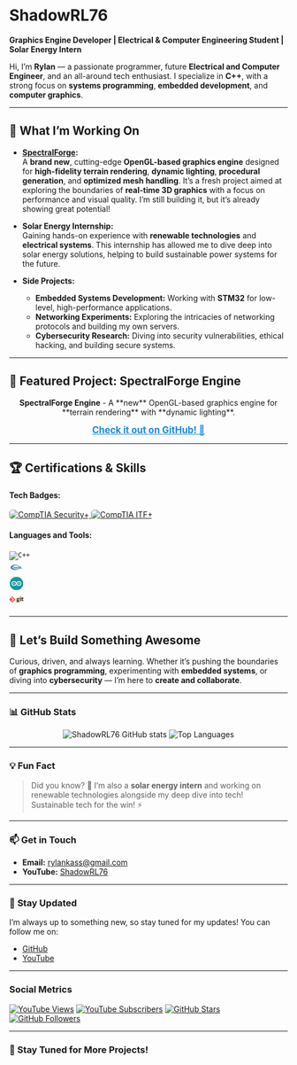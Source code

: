 # **ShadowRL76**

**Graphics Engine Developer | Electrical & Computer Engineering Student | Solar Energy Intern**

Hi, I’m **Rylan** — a passionate programmer, future **Electrical and Computer Engineer**, and an all-around tech enthusiast. I specialize in **C++**, with a strong focus on **systems programming**, **embedded development**, and **computer graphics**.

---

## 🚀 **What I’m Working On**
- **[SpectralForge](https://github.com/ShadowRL76/SpectralForge):**  
   A **brand new**, cutting-edge **OpenGL-based graphics engine** designed for **high-fidelity terrain rendering**, **dynamic lighting**, **procedural generation**, and **optimized mesh handling**. It’s a fresh project aimed at exploring the boundaries of **real-time 3D graphics** with a focus on performance and visual quality. I’m still building it, but it’s already showing great potential!
  
- **Solar Energy Internship:**  
   Gaining hands-on experience with **renewable technologies** and **electrical systems**. This internship has allowed me to dive deep into solar energy solutions, helping to build sustainable power systems for the future.
  
- **Side Projects:**  
   - **Embedded Systems Development:** Working with **STM32** for low-level, high-performance applications.
   - **Networking Experiments:** Exploring the intricacies of networking protocols and building my own servers.
   - **Cybersecurity Research:** Diving into security vulnerabilities, ethical hacking, and building secure systems.

---

## 🌟 **Featured Project: SpectralForge Engine**

<p align="center">
  <b>SpectralForge Engine</b> - A **new** OpenGL-based graphics engine for **terrain rendering** with **dynamic lighting**.
</p>
<p align="center">
  <a href="https://github.com/ShadowRL76/SpectralForge" style="font-size: 1.2em; color: #1c8adb; font-weight: bold;">Check it out on GitHub! 🚀</a>
</p>

---

## 🏆 **Certifications & Skills**

#### **Tech Badges:**
<p>
  <a href="https://www.comptia.org/certifications/security">
    <img src="https://img.shields.io/badge/CompTIA-Security%2B-brightgreen?style=for-the-badge&logo=comptia" alt="CompTIA Security+" style="border-radius: 5px;"/>
  </a>
  <a href="https://www.comptia.org/certifications/it-fundamentals">
    <img src="https://img.shields.io/badge/CompTIA-ITF%2B-blue?style=for-the-badge&logo=comptia" alt="CompTIA ITF+" style="border-radius: 5px;"/>
  </a>
</p>

#### **Languages and Tools:**
<code><img src="https://raw.githubusercontent.com/github/explore/master/topics/cplusplus/cplusplus.png" width="26" title="C++" style="margin-right: 10px;" /> <img src="https://raw.githubusercontent.com/github/explore/master/topics/opengl/opengl.png" width="26" title="OpenGL" style="margin-right: 10px;" /> <img src="https://raw.githubusercontent.com/github/explore/master/topics/arduino/arduino.png" width="26" title="Arduino" style="margin-right: 10px;" /> <img src="https://raw.githubusercontent.com/github/explore/master/topics/git/git.png" width="26" title="Git" style="margin-right: 10px;" /></code>

---

## 🤝 **Let’s Build Something Awesome**

Curious, driven, and always learning. Whether it’s pushing the boundaries of **graphics programming**, experimenting with **embedded systems**, or diving into **cybersecurity** — I’m here to **create and collaborate**.

---

### 📊 **GitHub Stats**

<p align="center">
   <img src="https://github-readme-stats.vercel.app/api?username=ShadowRL76&show_icons=true&theme=gruvbox" alt="ShadowRL76 GitHub stats" width="400"/>
   <img src="https://github-readme-stats.vercel.app/api/top-langs/?username=ShadowRL76&layout=compact&theme=dark" alt="Top Languages" width="400"/>
</p>

---

### 💡 **Fun Fact**
> Did you know? 🌱 I’m also a **solar energy intern** and working on renewable technologies alongside my deep dive into tech! Sustainable tech for the win! ⚡

---

### 📫 **Get in Touch**
- **Email:** rylankass@gmail.com
- **YouTube:** [ShadowRL76](https://www.youtube.com/channel/UCetCzxQEy0gsbkWNrjp3VRA)

---

### 🚀 **Stay Updated**

I’m always up to something new, so stay tuned for my updates! You can follow me on:

- [GitHub](https://github.com/ShadowRL76)
- [YouTube](https://www.youtube.com/channel/UCetCzxQEy0gsbkWNrjp3VRA)

---

### Social Metrics

[![YouTube Views](https://img.shields.io/youtube/views/UCetCzxQEy0gsbkWNrjp3VRA?label=YouTube%20Views&style=for-the-badge&logo=youtube)](https://www.youtube.com/channel/UCetCzxQEy0gsbkWNrjp3VRA)
[![YouTube Subscribers](https://img.shields.io/youtube/channel/subscribers/UCetCzxQEy0gsbkWNrjp3VRA?label=YouTube%20Subscribers&style=for-the-badge&logo=youtube)](https://www.youtube.com/channel/UCetCzxQEy0gsbkWNrjp3VRA)
[![GitHub Stars](https://img.shields.io/github/stars/ShadowRL76/YourRepository?style=for-the-badge&logo=github)](https://github.com/ShadowRL76)
[![GitHub Followers](https://img.shields.io/github/followers/ShadowRL76?style=for-the-badge&logo=github)](https://github.com/ShadowRL76)

---

### **🚀 Stay Tuned for More Projects!**


